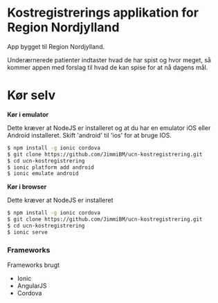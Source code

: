 # Kostregistrerings applikation for Region Nordjylland

App bygget til Region Nordjylland.

Underærnerede patienter indtaster hvad de har spist og hvor meget, så kommer appen med forslag til hvad de kan spise for at nå dagens mål.

# Kør selv

**Kør i emulator**

Dette kræver at NodeJS er installeret og at du har en emulator iOS eller Android installeret. Skift 'android' til 'ios' for at bruge IOS.
```sh
$ npm install -g ionic cordova
$ git clone https://github.com/JimmiBM/ucn-kostregistrering.git
$ cd ucn-kostregistrering
$ ionic platform add android
$ ionic emulate android
```

**Kør i browser**

Dette kræver at NodeJS er installeret
```sh
$ npm install -g ionic cordova
$ git clone https://github.com/JimmiBM/ucn-kostregistrering.git
$ cd ucn-kostregistrering
$ ionic serve
```

### Frameworks

Frameworks brugt

* Ionic
* AngularJS
* Cordova